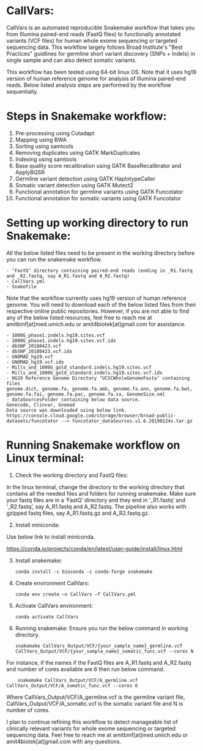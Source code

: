 # CallVars: 

CallVars is an automated reproducible Snakemake workflow that takes you from Illumina paired-end reads (FastQ files) to functionally annotated variants (VCF files) for human whole exome sequencing or targeted sequencing data. This workflow largely follows Broad Institute's "Best Practices" guidlines for germline short variant discovery (SNPs + Indels) in single sample and can also detect somatic variants. 

This workflow has been tested using 64-bit linux OS. Note that it uses hg19 version of human reference genome for analysis of Illumina paired-end reads. Below listed analysis steps are performed by the workflow sequentially. 

# Steps in Snakemake workflow:
1) Pre-processing using Cutadapt
2) Mapping using BWA
3) Sorting using samtools
4) Removing duplicates using GATK MarkDuplicates
5) Indexing using samtools
6) Base quality score recalibration using GATK BaseRecalibrator and ApplyBQSR
7) Germline variant detection using GATK HaplotypeCaller
8) Somatic variant detection using GATK Mutect2
9) Functional annotation for germline variants using GATK Funcotator
10) Functional annotation for somatic variants using GATK Funcotator

# Setting up working directory to run Snakemake:
All the below listed files need to be present in the working directory before you can run the snakemake workflow.

	- ‘FastQ’ directory containing paired-end reads (ending in _R1.fastq and _R2.fastq, say A_R1.fastq and A_R2.fastq) 
	- CallVars.yml
	- Snakefile 

Note that the workflow currently uses hg19 version of human reference genome. You will need to download each of the below listed files from their respective online public repositories. However, if you are not able to find any of the below listed resources, feel free to reach me at amitbinf[at]med.umich.edu or amit4biotek[at]gmail.com for assistance.

	- 1000G_phase1.indels.hg19.sites.vcf
	- 1000G_phase1.indels.hg19.sites.vcf.idx
	- dbSNP_20180423.vcf
	- dbSNP_20180423.vcf.idx
	- GNOMAD_hg19.vcf
	- GNOMAD_hg19.vcf.idx
	- Mills_and_1000G_gold_standard.indels.hg19.sites.vcf
	- Mills_and_1000G_gold_standard.indels.hg19.sites.vcf.idx
	- HG19 Reference Genome Directory ‘UCSCWholeGenomeFasta’ containing files
  	genome.dict, genome.fa, genome.fa.amb, genome.fa.ann, genome.fa.bwt, genome.fa.fai, genome.fa.pac, genome.fa.sa, GenomeSize.xml
	- dataSourcesFolder containing below data source. 
	Genecode, Clinvar, Gnomad
	Data source was downloaded using below link.
	https://console.cloud.google.com/storage/browser/broad-public-datasets/funcotator --> funcotator_dataSources.v1.6.20190124s.tar.gz
# Running Snakemake workflow on Linux terminal: 
1)	Check the working directory and FastQ files: 

In the linux terminal, change the directory to the working directory that contains all the needed files and folders for running snakemake.
Make sure your fastq files are in a ‘FastQ’ directory and they end in ‘_R1.fastq’ and ‘_R2.fastq’, say A_R1.fastq and A_R2.fastq. The pipeline also works with gzipped fastq files, say A_R1.fastq.gz and A_R2.fastq.gz.

2)	Install miniconda: 

Use below link to install miniconda.

https://conda.io/projects/conda/en/latest/user-guide/install/linux.html

3)	Install snakemake:
	
		conda install -c bioconda -c conda-forge snakemake

4)	Create environment CallVars:
	
		conda env create –n CallVars –f CallVars.yml

5)	Activate CallVars environment:

		conda activate CallVars

6)	Running snakemake: 
		Ensure you run the below command in working directory.

		snakemake CallVars_Output/VCF/{your_sample_name}_germline.vcf CallVars_Output/VCF/{your_sample_name}_somatic_func.vcf --cores N

For instance, if the names if the FastQ files are A_R1.fastq and A_R2.fastq and number of cores available are 6 then run below command.

		snakemake CallVars_Output/VCF/A_germline.vcf CallVars_Output/VCF/A_somatic_func.vcf --cores 6

Where CallVars_Output/VCF/A_germline.vcf is the germline variant file, CallVars_Output/VCF/A_somatic.vcf is the somatic variant file and N is number of cores.

 I plan to continue refining this workflow to detect manageable list of clinically relevant variants for whole exome sequencing or targeted sequencing data. Feel free to reach me at amitbinf[at]med.umich.edu or amit4biotek[at]gmail.com with any questions.
